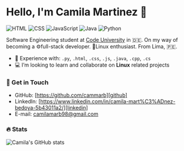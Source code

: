 # Hello, I'm Camila Martinez 🚀

![HTML](https://img.shields.io/badge/HTML-Expert-orange)
![CSS](https://img.shields.io/badge/CSS-Expert-blue)
![JavaScript](https://img.shields.io/badge/JavaScript-Intermediate-yellow)
![Java](https://img.shields.io/badge/Java-Intermediate-red)
![Python](https://img.shields.io/badge/Python-Intermediate-green)

Software Engineering student at [Code University](https://code.berlin/en/) in 🇩🇪. On my way of becoming a ⚙️full-stack developer. 🐧Linux enthusiast. From Lima, 🇵🇪.

- 🔨 Experience with: `.py`, `.html`, `.css`, `.js`, `.java`, `.cpp`, `.cs`
- 💻 I’m looking to learn and collaborate on **Linux** related projects

### 📧 Get in Touch

- GitHub: [https://github.com/cammarb][github]
- LinkedIn: [https://www.linkedin.com/in/camila-mart%C3%ADnez-bedoya-5b43011a2/][linkedin]
- E-mail: camilamarb98@gmail.com

### 🔥 Stats

![Camila's GitHub stats](https://github-readme-stats.vercel.app/api?username=cammarb&show_icons=true&theme=dark)

